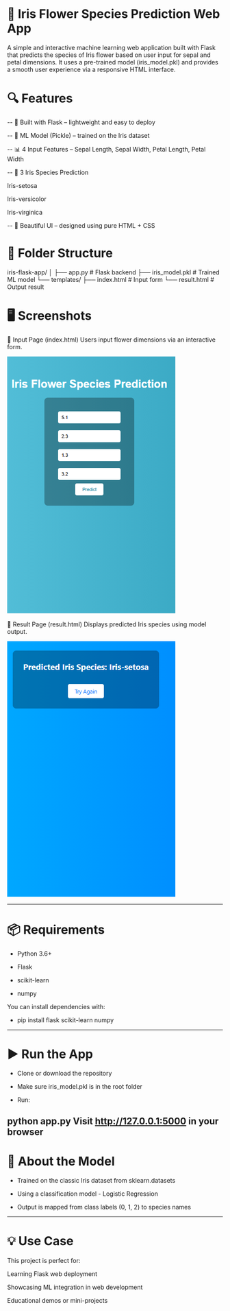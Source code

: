 # 🌸 Iris Flower Species Prediction Web App
A simple and interactive machine learning web application built with Flask that predicts the species of Iris flower based on user input for sepal and petal dimensions.
It uses a pre-trained model (iris_model.pkl) and provides a smooth user experience via a responsive HTML interface.

# 🔍 Features
-- 🚀 Built with Flask – lightweight and easy to deploy

-- 🧠 ML Model (Pickle) – trained on the Iris dataset

-- 📊 4 Input Features – Sepal Length, Sepal Width, Petal Length, Petal Width

-- 🌺 3 Iris Species Prediction

Iris-setosa

Iris-versicolor

Iris-virginica

-- 🎨 Beautiful UI – designed using pure HTML + CSS

# 📁 Folder Structure

iris-flask-app/
│
├── app.py                  # Flask backend
├── iris_model.pkl          # Trained ML model
└── templates/
    ├── index.html          # Input form
    └── result.html         # Output result
# 🖥️ Screenshots
🔹 Input Page (index.html)
Users input flower dimensions via an interactive form. 

![1st page](page1.png)

🔹 Result Page (result.html)
Displays predicted Iris species using model output.

![2nd page](page2.png)

---
# 📦 Requirements
- Python 3.6+

- Flask

- scikit-learn

- numpy

You can install dependencies with:
- pip install flask scikit-learn numpy
---
# ▶️ Run the App
- Clone or download the repository

- Make sure iris_model.pkl is in the root folder

- Run:

python app.py
Visit http://127.0.0.1:5000 in your browser
---
# 🧠 About the Model
- Trained on the classic Iris dataset from sklearn.datasets

- Using a classification model - Logistic Regression

- Output is mapped from class labels (0, 1, 2) to species names
---
# 💡 Use Case
This project is perfect for:

Learning Flask web deployment

Showcasing ML integration in web development

Educational demos or mini-projects

